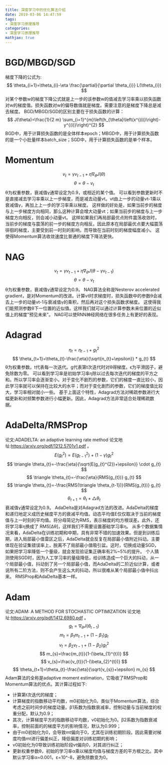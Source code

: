 ```yaml
---
title: 深度学习中的优化算法介绍
date: 2019-03-06 14:47:59
tags:
- 深度学习原理推导
categories:
- 深度学习原理推导
mathjax: true
---
```


# BGD/MBGD/SGD
梯度下降的公式为:
$$
\theta_{i+1}=\theta_{i}-\eta \frac{\partial}{\partial \theta_{i}} L(\theta_{i})
$$
对某个参数w的梯度下降公式就是上一步的该参数w的值减去学习率乘以损失函数对w的梯度值。损失函数对w的偏导数值就是梯度。需要注意的是梯度下降总是减去梯度。
BGD/MBGD/SGD的区别主要在于损失函数的计算：
$$
J(\theta)=\frac{1}{2 m} \sum_{i=1}^{m}\left(h_{\theta}\left(x^{(i)}\right)-y^{(i)}\right)^{2}
$$
BGD中，用于计算损失函数的是全体样本epoch；MBGD中，用于计算损失函数的是一个小批量样本batch_size；SGD中，用于计算损失函数的是单个样本。
# Momentum
$$
v_{t}=\gamma v_{t-1}+\eta \nabla_{\theta} J(\theta)
$$
$$
\theta=\theta-v_{t}
$$
θ为权重参数，衰减值γ通常设定为0.9，或相近的某个值。
可以看到参数更新时不是直接减去学习率乘以上一步梯度，而是减去动量vt。vt由上一步的动量vt-1乘以衰减值γ，再加上上一步的学习率乘以梯度。
这样做的好处是，如果当前步的梯度与上一步梯度方向相同，那么这种计算会增大动量vt；如果当前步的梯度与上一步梯度方向相反，则会减小动量vt。
这样如果我们再局部最优点附件震荡收敛时，当前步的梯度与震荡的前一步的梯度方向相反。因此原本在局部最优点要大幅震荡徘徊的梯度，主要受到前一时刻的影响，而导致在当前时刻的梯度幅度减小。 这使得Momentum算法收敛速度比普通的梯度下降法更快。
# NAG
$$
v_{t}=\gamma v_{t-1}+\eta \nabla_{\theta} J\left(\theta-\gamma v_{t-1}\right)
$$
$$
\theta=\theta-v_{t}
$$
θ为权重参数，衰减值γ通常设定为0.9。
NAG算法全称是Nesterov accelerated gradient，是对Momentum的改进。计算vt时求梯度时，损失函数中的参数θ会减去上一步的动量vt-1与衰减值γ的乘积，然后再对这个损失函数求梯度。
这使得我们能预测参数θ下一位置的近似值。这样我们就可以通过计算参数未来位置的近似值上的梯度"预见未来"。
NAG可以使RNN神经网络在很多任务上有更好的表现。
# Adagrad
$$
\eta_{t}=\eta_{t-1}+g_{t}^{2}
$$
$$
\theta_{t+1}=\theta_{t}-\frac{\eta}{\sqrt{n_{t}+\epsilon}} * g_{t}
$$
θ为权重参数。t代表每一次迭代。g代表第t次迭代时对θ得梯度。ϵ为平滑因子，避免除数为零。
可以看到学习率是初始学习率η除以过去每次迭代的梯度的平方之和。所以学习率会逐渐变小。对于变化不剧烈的参数，它们的梯度一直比较小，因此学习率就可以保持在比较大的水平；而对于变化剧烈的参数，它们的梯度值比较大，学习率相对就小一些。
基于上面这个特性，Adagrad方法对稀疏参数进行大幅更新和对频繁参数进行小幅更新。因此，Adagrad方法非常适合处理稀疏数据。
# AdaDelta/RMSProp
论文:ADADELTA: an adaptive learning rate method
论文地址:https://arxiv.org/pdf/1212.5701v1.pdf 。
$$
E(g_{t}^{2})=E(g_{t-1}^{2})+(1-\gamma) g_{t}^{2}
$$
$$
\triangle \theta_{t}=-\frac{\eta}{\sqrt{E(g_{t}^{2})+\epsilon}} \cdot g_{t}
$$
$$
\triangle \theta_{t}=-\frac{\eta}{RMS(g_{t})} g_{t}
$$
$$
\triangle \theta_{t}=-\frac{RMS(\triangle \theta_{t-1})}{RMS(g_{t})} g_{t}
$$
$$
\theta_{t+1}=\theta_{t}+\triangle \theta_{t}
$$
衰减值γ通常设定为0.9。
AdaDelta是对Adagrad方法的改进。AdaDelta的梯度和递归地定义成历史梯度平方的衰减平均值。动态平均值E仅仅取决于当前的梯度值与上一时刻的平均值。将分母简记为RMS，表示梯度的均方根误差。此外，还将学习率η换成了 RMS[Δθ]，这样我们不需要设置基础学习率η。
从多个数据集情况来看，AdaDelta在训练初期和中期，具有非常不错的加速效果。但是到训练后期，进入局部最小值雷区之后，AdaDelta就会反复在局部最小值附近抖动。主要体现在验证集错误率上，脱离不了局部最小值吸引盆。这时，切换成动量SGD，如果把学习率降低一个量级，就会发现验证集正确率有2%~5%的提升。
个人猜测使用SGD时，因为人工学习率的量级降低，给训练造成一个巨大的抖动，从一个局部最小值，抖动到了另一个局部最小值，而AdaDelta的二阶近似计算，或者说所有二阶方法，则不会产生这么大的抖动，所以很难从某个局部最小值中抖出来。
RMSProp和AdaDelta基本一样。
# Adam
论文:ADAM: A METHOD FOR STOCHASTIC OPTIMIZATION
论文地址:https://arxiv.org/pdf/1412.6980.pdf 。
$$
g_{t}=\nabla_{\theta} J\left(\theta_{\mathrm{t}-1}\right)
$$
$$
m_{t}=\beta_{1} m_{t-1}+\left(1-\beta_{1}\right) g_{t}
$$
$$
v_{t}=\beta_{2} v_{t-1}+\left(1-\beta_{2}\right) g_{t}^{2}
$$
$$
m_{s}=\frac{m_{t}}{1-(\beta_{1}^{t})}
$$
$$
v_{s}=\frac{v_{t}}{1-(\beta_{2}^{t})}
$$
$$
\theta_{t+1}=\theta_{t}-\frac{\eta}{\sqrt{v_{s}}+\epsilon} m_{s}
$$
Adam算法的全称是adaptive moment estimation，它吸收了RMSProp和Momentum算法的优点。其计算过程如下:
* 计算第t次迭代的梯度；
* 计算梯度的指数移动平均数，m0初始化为0。类似于Momentum算法，综合考虑之前时间步的梯度动量。β1系数为指数衰减率，控制动量与当前梯度的权重分配，默认为0.9；
* 其次，计算梯度平方的指数移动平均数，v0初始化为0。β2系数为指数衰减率，控制前面的的梯度平方的影响情况，默认为0.999；
* 由于m0初始化为0，会导致mt偏向于0，尤其在训练初期阶段。因此需要对梯度均值mt进行偏差纠正，降低偏差对训练初期的影响；
* v0初始化为0导致训练初始阶段vt偏向0，对其进行纠正；
* 更新权重参数θ，初始的学习率α乘以梯度均值与梯度方差的平方根之比。其中默认学习率α=0.001，ε=10^-8，避免除数变为0。